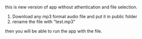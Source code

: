 this is new version of app without athentication and file selection.

1. Download any mp3 format audio file and put it in public folder
2. rename the file with "test.mp3"

then you will be able to run the app with the file.
